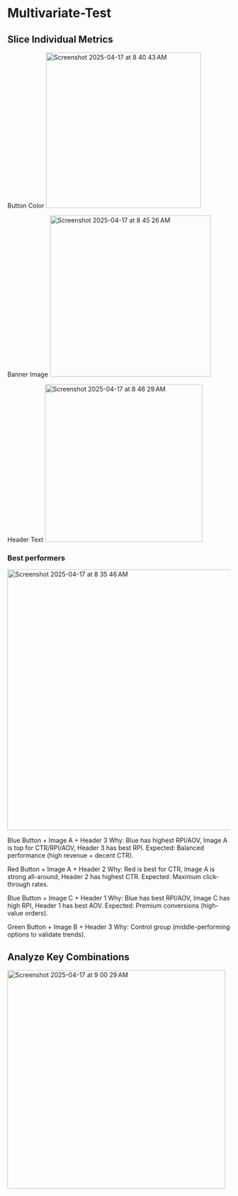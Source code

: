 # Multivariate-Test



## Slice Individual Metrics

Button Color
<img width="350" alt="Screenshot 2025-04-17 at 8 40 43 AM" src="https://github.com/user-attachments/assets/5cacae8a-5d0b-4c05-bd79-0eaca425d159" />

Banner Image
<img width="363" alt="Screenshot 2025-04-17 at 8 45 26 AM" src="https://github.com/user-attachments/assets/7c5e14e0-99a8-4d93-ae8f-c7c8a2756fbd" />


Header Text
<img width="355" alt="Screenshot 2025-04-17 at 8 46 29 AM" src="https://github.com/user-attachments/assets/faacb223-0967-49b6-a7ec-bb48b7a42fb5" />

### Best performers

<img width="587" alt="Screenshot 2025-04-17 at 8 35 46 AM" src="https://github.com/user-attachments/assets/cb98506b-6a6c-413c-a54d-d2be236c0a4b" />

Blue Button + Image A + Header 3
Why: Blue has highest RPI/AOV, Image A is top for CTR/RPI/AOV, Header 3 has best RPI.
Expected: Balanced performance (high revenue + decent CTR).

Red Button + Image A + Header 2
Why: Red is best for CTR, Image A is strong all-around, Header 2 has highest CTR.
Expected: Maximum click-through rates.

Blue Button + Image C + Header 1
Why: Blue has best RPI/AOV, Image C has high RPI, Header 1 has best AOV.
Expected: Premium conversions (high-value orders).

Green Button + Image B + Header 3
Why: Control group (middle-performing options to validate trends).


## Analyze Key Combinations

<img width="492" alt="Screenshot 2025-04-17 at 9 00 29 AM" src="https://github.com/user-attachments/assets/d4dd3a62-608f-410a-97aa-a6c9ebbae5e6" />




